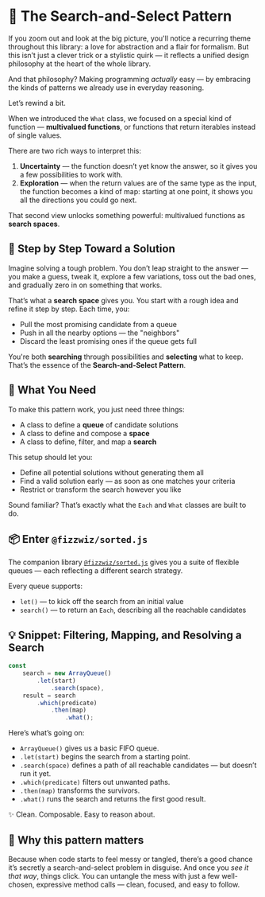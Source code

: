 
# 🧠 The Search-and-Select Pattern

If you zoom out and look at the big picture, you'll notice a recurring theme throughout this library: a love for abstraction and a flair for formalism. But this isn’t just a clever trick or a stylistic quirk — it reflects a unified design philosophy at the heart of the whole library.

And that philosophy? Making programming *actually* easy — by embracing the kinds of patterns we already use in everyday reasoning.

Let’s rewind a bit.

When we introduced the `What` class, we focused on a special kind of function — **multivalued functions**, or functions that return iterables instead of single values.

There are two rich ways to interpret this:

1. **Uncertainty** — the function doesn’t yet know the answer, so it gives you a few possibilities to work with.
2. **Exploration** — when the return values are of the same type as the input, the function becomes a kind of map: starting at one point, it shows you all the directions you could go next.

That second view unlocks something powerful: multivalued functions as **search spaces**.

## 🧭 Step by Step Toward a Solution

Imagine solving a tough problem. You don’t leap straight to the answer — you make a guess, tweak it, explore a few variations, toss out the bad ones, and gradually zero in on something that works.

That’s what a **search space** gives you. You start with a rough idea and refine it step by step. Each time, you:

- Pull the most promising candidate from a queue
- Push in all the nearby options — the "neighbors"
- Discard the least promising ones if the queue gets full

You're both **searching** through possibilities and **selecting** what to keep. That’s the essence of the **Search-and-Select Pattern**.

## 🧰 What You Need

To make this pattern work, you just need three things:

- A class to define a **queue** of candidate solutions
- A class to define and compose a **space**
- A class to define, filter, and map a **search**

This setup should let you:

- Define all potential solutions without generating them all
- Find a valid solution early — as soon as one matches your criteria
- Restrict or transform the search however you like

Sound familiar? That’s exactly what the `Each` and `What` classes are built to do.

## 📦 Enter `@fizzwiz/sorted.js`

The companion library [`@fizzwiz/sorted.js`](#) gives you a suite of flexible queues — each reflecting a different search strategy.

Every queue supports:

- `let()` — to kick off the search from an initial value
- `search()` — to return an `Each`, describing all the reachable candidates

## 💡 Snippet: Filtering, Mapping, and Resolving a Search

```javaScript
const 
    search = new ArrayQueue()
        .let(start)
            .search(space),
    result = search
        .which(predicate)
            .then(map)
                .what();
```

Here’s what’s going on:

- `ArrayQueue()` gives us a basic FIFO queue.
- `.let(start)` begins the search from a starting point.
- `.search(space)` defines a path of all reachable candidates — but doesn’t run it yet.
- `.which(predicate)` filters out unwanted paths.
- `.then(map)` transforms the survivors.
- `.what()` runs the search and returns the first good result.

✨ Clean. Composable. Easy to reason about.

## 🎯 Why this pattern matters

Because when code starts to feel messy or tangled, there’s a good chance it’s secretly a search-and-select problem in disguise. And once you *see it that way*, things click. You can untangle the mess with just a few well-chosen, expressive method calls — clean, focused, and easy to follow.